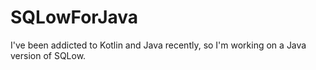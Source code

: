 # SQLowForJava
I've been addicted to Kotlin and Java recently, so I'm working on a Java version of SQLow.
